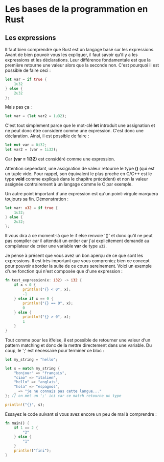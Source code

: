 # Les bases de la programmation en Rust

## Les expressions

Il faut bien comprendre que Rust est un langage basé sur les expressions. Avant de bien pouvoir vous les expliquer, il faut savoir qu'il y a les expressions et les déclarations. Leur différence fondamentale est que la première retourne une valeur alors que la seconde non. C'est pourquoi il est possible de faire ceci :

```Rust
let var = if true {
    1u32
} else {
    2u32
};
```

Mais pas ça :

```Rust
let var = (let var2 = 1u32);
```

C'est tout simplement parce que le mot-clé __let__ introduit une assignation et ne peut donc être considéré comme une expression. C'est donc une déclaration. Ainsi, il est possible de faire :

```Rust
let mut var = 0i32;
let var2 = (var = 1i32);
```

Car __(var = 1i32)__ est considéré comme une expression.

Attention cependant, une assignation de valeur retourne le type __()__ (qui est un tuple vide. Pour rappel, son équivalent le plus proche en C/C++ est le type __void__ comme expliqué dans le chapitre précédent) et non la valeur assignée contrairement à un langage comme le C par exemple.

Un autre point important d'une expression est qu'un point-virgule marquera toujours sa fin. Démonstration :

```Rust
let var: u32 = if true {
    1u32;
} else {
    2u32;
};
```

Il vous dira à ce moment-là que le if else renvoie '()' et donc qu'il ne peut pas compiler car il attendait un entier car j'ai explicitement demandé au compilateur de créer une variable __var__ de type `u32`.

Je pense à présent que vous avez un bon aperçu de ce que sont les expressions. Il est très important que vous compreniez bien ce concept pour pouvoir aborder la suite de ce cours sereinement. Voici un exemple d'une fonction qui n'est composée que d'une expression :

```Rust
fn test_expression(x: i32) -> i32 {
    if x < 0 {
        println!("{} < 0", x);
        -1
    } else if x == 0 {
        println!("{} == 0", x);
        0
    } else {
        println!("{} > 0", x);
        1
    }
}
```

Tout comme pour les if/else, il est possible de retourner une valeur d'un pattern matching et donc de la mettre directement dans une variable. Du coup, le ';' est nécessaire pour terminer ce bloc :

```Rust
let my_string = "hello";

let s = match my_string {
    "bonjour" => "français",
    "ciao" => "italien",
    "hello" => "anglais",
    "hola" => "espagnol",
    _ => "je ne connais pas cette langue..."
}; // on met un ';' ici car ce match retourne un type

println!("{}", s);
```

Essayez le code suivant si vous avez encore un peu de mal à comprendre :

```Rust
fn main() {
    if 1 == 2 {
        "2"
    } else {
        "1"
    }
    println!("fini");
}
```
